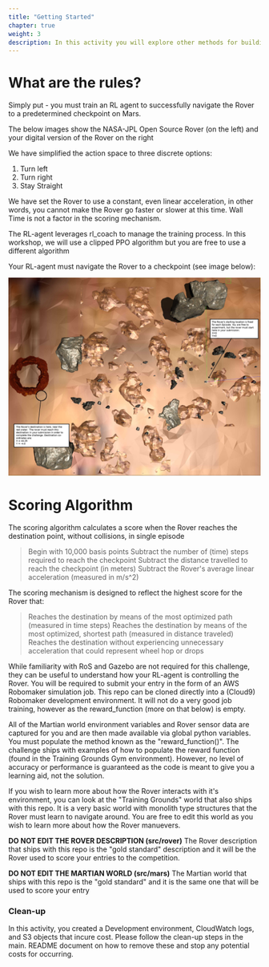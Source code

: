 ```yaml
---
title: "Getting Started"
chapter: true
weight: 3
description: In this activity you will explore other methods for building and deploying applications in the development environment, and see how an application can directly interact with AWS services in a ROS native manner (nodes and topics), and how any AWS service can be used through normal SDK calls (python boto3 in this instance).
---
```


# What are the rules?

Simply put - you must train an RL agent to successfully navigate the Rover to a predetermined checkpoint on Mars.

The below images show the NASA-JPL Open Source Rover (on the left) and your digital version of the Rover on the right

We have simplified the action space to three discrete options:
1. Turn left
2. Turn right
3. Stay Straight

We have set the Rover to use a constant, even linear acceleration, in other words, you cannot make the Rover go faster or slower at this time. Wall Time is not a factor in the scoring mechanism.

The RL-agent leverages rl_coach to manage the training process. In this workshop, we will use a clipped PPO algorithm but you are free to use a different algorithm

Your RL-agent must navigate the Rover to a checkpoint (see image below):

![Mars Map](marsmap.jpg)

# Scoring Algorithm

The scoring algorithm calculates a score when the Rover reaches the destination point, without collisions, in single episode
> Begin with 10,000 basis points
> Subtract the number of (time) steps required to reach the checkpoint
> Subtract the distance travelled to reach the checkpoint (in meters)
> Subtract the Rover's average linear acceleration (measured in m/s^2)

The scoring mechanism is designed to reflect the highest score for the Rover that:
> Reaches the destination by means of the most optimized path (measured in time steps)
> Reaches the destination by means of the most optimized, shortest path (measured in distance traveled)
> Reaches the destination without experiencing unnecessary acceleration that could represent wheel hop or drops
        
        
While familiarity with RoS and Gazebo are not required for this challenge, they can be useful to understand how your RL-agent is controlling the Rover. You will be required to submit your entry in the form of an AWS Robomaker simulation job. This repo can be cloned directly into a (Cloud9) Robomaker development environment. It will not do a very good job training, however as the reward_function (more on that below) is empty.

All of the Martian world environment variables and Rover sensor data are captured for you and are then made available via global python variables. You must populate the method known as the "reward_function()". The challenge ships with examples of how to populate the reward function (found in the Training Grounds Gym environment). However, no level of accuracy or performance is guaranteed as the code is meant to give you a learning aid, not the solution.

If you wish to learn more about how the Rover interacts with it's environment, you can look at the "Training Grounds" world that also ships with this repo. It is a very basic world with monolith type structures that the Rover must learn to navigate around. You are free to edit this world as you wish to learn more about how the Rover manuevers.

**DO NOT EDIT THE ROVER DESCRIPTION (src/rover)** The Rover description that ships with this repo is the "gold standard" description and it will be the Rover used to score your entries to the competition.

**DO NOT EDIT THE MARTIAN WORLD (src/mars)** The Martian world that ships with this repo is the "gold standard" and it is the same one that will be used to score your entry


### Clean-up

In this activity, you created a Development environment, CloudWatch logs, and S3 objects that incure cost. Please follow the clean-up steps in the main. README document on how to remove these and stop any potential costs for occurring.
